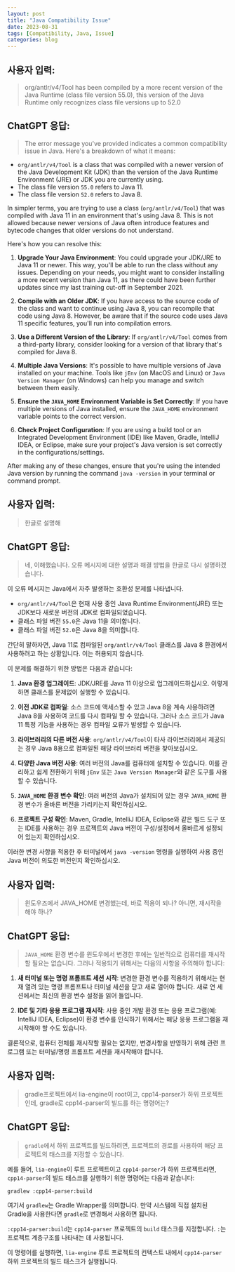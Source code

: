 ```yaml
---
layout: post
title: "Java Compatibility Issue"
date: 2023-08-31
tags: [Compatibility, Java, Issue]
categories: blog
---
```


## 사용자 입력:
> org/antlr/v4/Tool has been compiled by a more recent version of the Java Runtime (class file version 55.0), this version of the Java Runtime only recognizes class file versions up to 52.0

## ChatGPT 응답:
> The error message you've provided indicates a common compatibility issue in Java. Here's a breakdown of what it means:

- `org/antlr/v4/Tool` is a class that was compiled with a newer version of the Java Development Kit (JDK) than the version of the Java Runtime Environment (JRE) or JDK you are currently using.
- The class file version `55.0` refers to Java 11.
- The class file version `52.0` refers to Java 8.

In simpler terms, you are trying to use a class (`org/antlr/v4/Tool`) that was compiled with Java 11 in an environment that's using Java 8. This is not allowed because newer versions of Java often introduce features and bytecode changes that older versions do not understand.

Here's how you can resolve this:

1. **Upgrade Your Java Environment**: You could upgrade your JDK/JRE to Java 11 or newer. This way, you'll be able to run the class without any issues. Depending on your needs, you might want to consider installing a more recent version than Java 11, as there could have been further updates since my last training cut-off in September 2021.

2. **Compile with an Older JDK**: If you have access to the source code of the class and want to continue using Java 8, you can recompile that code using Java 8. However, be aware that if the source code uses Java 11 specific features, you'll run into compilation errors.

3. **Use a Different Version of the Library**: If `org/antlr/v4/Tool` comes from a third-party library, consider looking for a version of that library that's compiled for Java 8.

4. **Multiple Java Versions**: It's possible to have multiple versions of Java installed on your machine. Tools like `jEnv` (on MacOS and Linux) or `Java Version Manager` (on Windows) can help you manage and switch between them easily.

5. **Ensure the `JAVA_HOME` Environment Variable is Set Correctly**: If you have multiple versions of Java installed, ensure the `JAVA_HOME` environment variable points to the correct version.

6. **Check Project Configuration**: If you are using a build tool or an Integrated Development Environment (IDE) like Maven, Gradle, IntelliJ IDEA, or Eclipse, make sure your project's Java version is set correctly in the configurations/settings.

After making any of these changes, ensure that you're using the intended Java version by running the command `java -version` in your terminal or command prompt.

## 사용자 입력:
> 한글로 설명해

## ChatGPT 응답:
> 네, 이해했습니다. 오류 메시지에 대한 설명과 해결 방법을 한글로 다시 설명하겠습니다.

이 오류 메시지는 Java에서 자주 발생하는 호환성 문제를 나타냅니다.

- `org/antlr/v4/Tool`은 현재 사용 중인 Java Runtime Environment(JRE) 또는 JDK보다 새로운 버전의 JDK로 컴파일되었습니다.
- 클래스 파일 버전 `55.0`은 Java 11을 의미합니다.
- 클래스 파일 버전 `52.0`은 Java 8을 의미합니다.

간단히 말하자면, Java 11로 컴파일된 `org/antlr/v4/Tool` 클래스를 Java 8 환경에서 사용하려고 하는 상황입니다. 이는 허용되지 않습니다.

이 문제를 해결하기 위한 방법은 다음과 같습니다:

1. **Java 환경 업그레이드**: JDK/JRE를 Java 11 이상으로 업그레이드하십시오. 이렇게하면 클래스를 문제없이 실행할 수 있습니다.
  
2. **이전 JDK로 컴파일**: 소스 코드에 액세스할 수 있고 Java 8을 계속 사용하려면 Java 8을 사용하여 코드를 다시 컴파일 할 수 있습니다. 그러나 소스 코드가 Java 11 특정 기능을 사용하는 경우 컴파일 오류가 발생할 수 있습니다.

3. **라이브러리의 다른 버전 사용**: `org/antlr/v4/Tool`이 타사 라이브러리에서 제공되는 경우 Java 8용으로 컴파일된 해당 라이브러리 버전을 찾아보십시오.

4. **다양한 Java 버전 사용**: 여러 버전의 Java를 컴퓨터에 설치할 수 있습니다. 이를 관리하고 쉽게 전환하기 위해 `jEnv` 또는 `Java Version Manager`와 같은 도구를 사용할 수 있습니다.

5. **`JAVA_HOME` 환경 변수 확인**: 여러 버전의 Java가 설치되어 있는 경우 `JAVA_HOME` 환경 변수가 올바른 버전을 가리키는지 확인하십시오.

6. **프로젝트 구성 확인**: Maven, Gradle, IntelliJ IDEA, Eclipse와 같은 빌드 도구 또는 IDE를 사용하는 경우 프로젝트의 Java 버전이 구성/설정에서 올바르게 설정되어 있는지 확인하십시오.

이러한 변경 사항을 적용한 후 터미널에서 `java -version` 명령을 실행하여 사용 중인 Java 버전이 의도한 버전인지 확인하십시오.

## 사용자 입력:
> 윈도우즈에서 JAVA_HOME 변경했는데, 바로 적용이 되나? 아니면, 재시작을 해야 하나?

## ChatGPT 응답:
> `JAVA_HOME` 환경 변수를 윈도우에서 변경한 후에는 일반적으로 컴퓨터를 재시작할 필요는 없습니다. 그러나 적용되기 위해서는 다음의 사항을 주의해야 합니다:

1. **새 터미널 또는 명령 프롬프트 세션 시작**: 변경한 환경 변수를 적용하기 위해서는 현재 열려 있는 명령 프롬프트나 터미널 세션을 닫고 새로 열어야 합니다. 새로 연 세션에서는 최신의 환경 변수 설정을 읽어 들입니다.

2. **IDE 및 기타 응용 프로그램 재시작**: 사용 중인 개발 환경 또는 응용 프로그램(예: IntelliJ IDEA, Eclipse)이 환경 변수를 인식하기 위해서는 해당 응용 프로그램을 재시작해야 할 수도 있습니다.

결론적으로, 컴퓨터 전체를 재시작할 필요는 없지만, 변경사항을 반영하기 위해 관련 프로그램 또는 터미널/명령 프롬프트 세션을 재시작해야 합니다.

## 사용자 입력:
> gradle프로젝트에서 lia-engine이 root이고, cpp14-parser가 하위 프로젝트인데, gradle로 cpp14-parser의 빌드를 하는 명령어는?

## ChatGPT 응답:
> `gradle`에서 하위 프로젝트를 빌드하려면, 프로젝트의 경로를 사용하여 해당 프로젝트의 태스크를 지정할 수 있습니다. 

예를 들어, `lia-engine`이 루트 프로젝트이고 `cpp14-parser`가 하위 프로젝트라면, `cpp14-parser`의 빌드 태스크를 실행하기 위한 명령어는 다음과 같습니다:

```
gradlew :cpp14-parser:build
```

여기서 `gradlew`는 Gradle Wrapper를 의미합니다. 만약 시스템에 직접 설치된 Gradle을 사용한다면 `gradle`로 변경해서 사용하면 됩니다.

`:cpp14-parser:build`는 `cpp14-parser` 프로젝트의 `build` 태스크를 지정합니다. `:`는 프로젝트 계층구조를 나타내는 데 사용됩니다.

이 명령어를 실행하면, `lia-engine` 루트 프로젝트의 컨텍스트 내에서 `cpp14-parser` 하위 프로젝트의 빌드 태스크가 실행됩니다.

